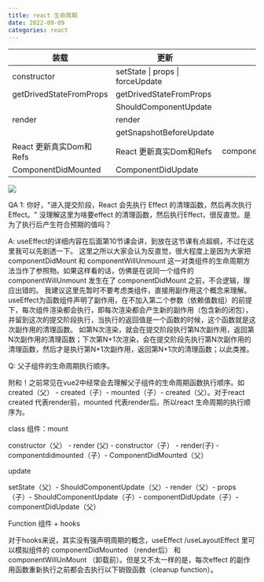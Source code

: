 ```yaml
---
title: react 生命周期
date: 2022-09-09
categories: react
---
```




| 装载                   | 更新                             | 卸载 |
| ---------------------- | -------------------------------- | ---- |
| constructor            | setState \| props \| forceUpdate |      |
| getDrivedStateFromProps | getDrivedStateFromProps           |      |
| 											 | ShouldComponentUpdate           |      |
| render                 | render                           |      |
| 											 | getSnapshotBeforeUpdate			|      |
| React 更新真实Dom和Refs | React 更新真实Dom和Refs | componentWillUnMount     |
| ComponentDidMounted 	 | ComponentDidUpdate			|      |

![](https://cdn.jsdelivr.net/gh/xuchao996/gallary@main/imgs/20220917184843.png)



QA
1: 你好，"进入提交阶段，React 会先执行 Effect 的清理函数，然后再次执行 Effect。"
没理解这里为啥要effect 的清理函数，然后执行Effect，很反直觉。是为了执行后产生符合预期的值吗？

A: useEffect的详细内容在后面第10节课会讲，到放在这节课有点超纲，不过在这里我可以先剧透一下。 这里之所以大家会认为反直觉，很大程度上是因为大家把componentDidMount 和 componentWillUnmount 这一对类组件的生命周期方法当作了参照物。如果这样看的话，仿佛是在说同一个组件的 componentWillUnmount 发生在了 componentDidMount 之前，不合逻辑，理应出错的。 我建议这里先暂时不要考虑类组件，直接用副作用这个概念来理解。useEffect为函数组件声明了副作用，在不加入第二个参数（依赖值数组）的前提下，每次组件渲染都会执行，即每次渲染都会产生新的副作用（包含新的闭包），并留到这次的提交阶段执行，当执行的返回值是一个函数的时候，这个函数就是这次副作用的清理函数。 如第N次渲染，就会在提交阶段执行第N次副作用，返回第N次副作用的清理函数；下次第N+1次渲染，会在提交阶段先执行第N次副作用的清理函数，然后才是执行第N+1次副作用，返回第N+1次的清理函数；以此类推。

Q: 父子组件的生命周期执行顺序。

附和！之前常见在vue2中经常会去理解父子组件的生命周期函数执行顺序。如created（父） - created（子）- mounted（子）- created（父）。对于react  created 代表render前，mounted 代表render后。所以react 生命周期的执行顺序为。

class 组件：mount

constructor（父） - render (父) - constructor（子） - render(子) - componentdidmounted（子）- ComponentDidMounted（父）

update

setState（父）- ShouldComponentUpdate（父）- render（父）- props（子）- ShouldComponentUpdate（子）- componentDidUpdate（子）- componentDidUpdate（父）

Function 组件 + hooks

对于hooks来说，其实没有强声明周期的概念，useEffect /useLayoutEffect 里可以模拟组件的 componentDidMounted （render后） 和 componentWillUnMount （卸载前）。但是又不太一样的是，每次effect 的副作用函数重新执行之前都会去执行以下销毁函数（cleanup function）。